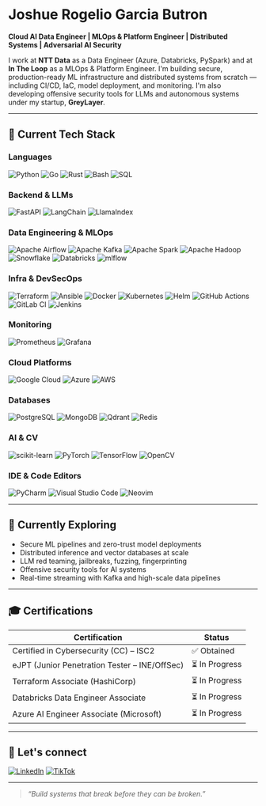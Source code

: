 # Joshue Rogelio Garcia Butron

**Cloud AI Data Engineer | MLOps & Platform Engineer | Distributed Systems | Adversarial AI Security**

I work at **NTT Data** as a Data Engineer (Azure, Databricks, PySpark) and at **In The Loop** as a MLOps & Platform Engineer. I'm building secure, production-ready ML infrastructure and distributed systems from scratch — including CI/CD, IaC, model deployment, and monitoring. I'm also developing offensive security tools for LLMs and autonomous systems under my startup, **GreyLayer**.

---

## 🔧 Current Tech Stack

### Languages
![Python](https://img.shields.io/badge/python-3670A0?style=for-the-badge&logo=python&logoColor=ffdd54)
![Go](https://img.shields.io/badge/go-%2300ADD8.svg?style=for-the-badge&logo=go&logoColor=white)
![Rust](https://img.shields.io/badge/rust-%23ED8B00.svg?style=for-the-badge&logo=rust&logoColor=white)
![Bash](https://img.shields.io/badge/Bash-121011?style=for-the-badge&logo=gnubash&logoColor=white)
![SQL](https://img.shields.io/badge/sql-%23DC322F.svg?style=for-the-badge&logo=sqlite&logoColor=white)

### Backend & LLMs
![FastAPI](https://img.shields.io/badge/FastAPI-00C7B7?style=for-the-badge&logo=fastapi)
![LangChain](https://img.shields.io/badge/LangChain-000000.svg?style=for-the-badge)
![LlamaIndex](https://img.shields.io/badge/LlamaIndex-2F3E46?style=for-the-badge)

### Data Engineering & MLOps
![Apache Airflow](https://img.shields.io/badge/Airflow-017CEE?style=for-the-badge&logo=apacheairflow)
![Apache Kafka](https://img.shields.io/badge/Kafka-000000?style=for-the-badge&logo=apachekafka)
![Apache Spark](https://img.shields.io/badge/Spark-FDEE21?style=for-the-badge&logo=apachespark&logoColor=black)
![Apache Hadoop](https://img.shields.io/badge/Apache%20Hadoop-66CCFF?style=for-the-badge&logo=apachehadoop&logoColor=black)
![Snowflake](https://img.shields.io/badge/Snowflake-56B9E5?style=for-the-badge&logo=snowflake&logoColor=white)
![Databricks](https://img.shields.io/badge/Databricks-FF3621?style=for-the-badge&logo=databricks&logoColor=white)
![mlflow](https://img.shields.io/badge/mlflow-%23d9ead3.svg?style=for-the-badge&logo=numpy&logoColor=blue)

### Infra & DevSecOps
![Terraform](https://img.shields.io/badge/Terraform-5C4EE5?style=for-the-badge&logo=terraform&logoColor=white)
![Ansible](https://img.shields.io/badge/Ansible-000000?style=for-the-badge&logo=ansible&logoColor=white)
![Docker](https://img.shields.io/badge/docker-%230db7ed.svg?style=for-the-badge&logo=docker&logoColor=white)
![Kubernetes](https://img.shields.io/badge/Kubernetes-326CE5?style=for-the-badge&logo=kubernetes&logoColor=white)
![Helm](https://img.shields.io/badge/Helm-0F1689?style=for-the-badge&logo=helm&logoColor=white)
![GitHub Actions](https://img.shields.io/badge/GitHub%20Actions-2088FF?style=for-the-badge&logo=githubactions&logoColor=white)
![GitLab CI](https://img.shields.io/badge/gitlab%20ci-%23181717.svg?style=for-the-badge&logo=gitlab&logoColor=white)
![Jenkins](https://img.shields.io/badge/Jenkins-2C5263?style=for-the-badge&logo=jenkins&logoColor=white)

### Monitoring
![Prometheus](https://img.shields.io/badge/Prometheus-E6522C?style=for-the-badge&logo=prometheus&logoColor=white)
![Grafana](https://img.shields.io/badge/Grafana-F46800?style=for-the-badge&logo=grafana&logoColor=white)

### Cloud Platforms
![Google Cloud](https://img.shields.io/badge/GCP-4285F4?style=for-the-badge&logo=googlecloud&logoColor=white)
![Azure](https://img.shields.io/badge/Azure-0072C6?style=for-the-badge&logo=microsoftazure&logoColor=white)
![AWS](https://img.shields.io/badge/AWS-FF9900?style=for-the-badge&logo=amazonaws&logoColor=white)

### Databases
![PostgreSQL](https://img.shields.io/badge/PostgreSQL-316192?style=for-the-badge&logo=postgresql&logoColor=white)
![MongoDB](https://img.shields.io/badge/MongoDB-47A248?style=for-the-badge&logo=mongodb&logoColor=white)
![Qdrant](https://img.shields.io/badge/Qdrant-880088?style=for-the-badge)
![Redis](https://img.shields.io/badge/redis-%23DD0031.svg?style=for-the-badge&logo=redis&logoColor=white)

### AI & CV
![scikit-learn](https://img.shields.io/badge/Scikit--Learn-F7931E?style=for-the-badge&logo=scikit-learn&logoColor=white)
![PyTorch](https://img.shields.io/badge/PyTorch-EE4C2C?style=for-the-badge&logo=pytorch&logoColor=white)
![TensorFlow](https://img.shields.io/badge/TensorFlow-FF6F00?style=for-the-badge&logo=tensorflow&logoColor=white)
![OpenCV](https://img.shields.io/badge/OpenCV-5C3EE8?style=for-the-badge&logo=opencv&logoColor=white)

### IDE & Code Editors
![PyCharm](https://img.shields.io/badge/pycharm-143?style=for-the-badge&logo=pycharm&logoColor=black&color=black&labelColor=green)
![Visual Studio Code](https://img.shields.io/badge/Visual%20Studio%20Code-0078d7.svg?style=for-the-badge&logo=visual-studio-code&logoColor=white)
![Neovim](https://img.shields.io/badge/NeoVim-%2357A143.svg?&style=for-the-badge&logo=neovim&logoColor=white)

---

## 🚀 Currently Exploring

- Secure ML pipelines and zero-trust model deployments
- Distributed inference and vector databases at scale
- LLM red teaming, jailbreaks, fuzzing, fingerprinting
- Offensive security tools for AI systems
- Real-time streaming with Kafka and high-scale data pipelines

---

## 🎓 Certifications

| Certification | Status |
|---------------|--------|
| Certified in Cybersecurity (CC) – ISC2 | ✅ Obtained |
| eJPT (Junior Penetration Tester – INE/OffSec) | ⏳ In Progress |
| Terraform Associate (HashiCorp) | ⏳ In Progress |
| Databricks Data Engineer Associate | ⏳ In Progress |
| Azure AI Engineer Associate (Microsoft) | ⏳ In Progress |

---

## 📲 Let's connect

[![LinkedIn](https://img.shields.io/badge/LinkedIn-0A66C2?style=for-the-badge&logo=linkedin&logoColor=white)](https://www.linkedin.com/in/joshuegarcia)
[![TikTok](https://img.shields.io/badge/TikTok-010101?style=for-the-badge&logo=tiktok&logoColor=white)](https://www.tiktok.com/@davetto_mx)

---

> *“Build systems that break before they can be broken.”*
